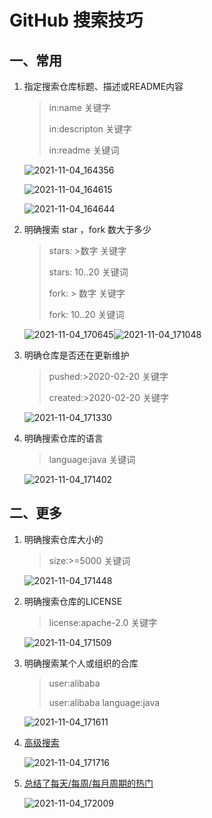 # GitHub 搜索技巧

## 一、常用

1. 指定搜索仓库标题、描述或README内容

   >in:name 关键字
   >
   >in:descripton 关键字
   >
   >in:readme 关键词

   ![2021-11-04_164356](https://img.qinweizhao.com/2021/11/2021-11-04_164356.png)

   ![2021-11-04_164615](https://img.qinweizhao.com/2021/11/2021-11-04_164615.png)

   ![2021-11-04_164644](https://img.qinweizhao.com/2021/11/2021-11-04_164644.png)

2. 明确搜索 star ，fork 数大于多少

    >stars: >数字 关键字
    >
    >stars: 10..20 关键词
    >
    >fork: > 数字 关键字
    >
    >fork: 10..20 关键词

    ![2021-11-04_170645](https://img.qinweizhao.com/2021/11/2021-11-04_170645.png)![2021-11-04_171048](https://img.qinweizhao.com/2021/11/2021-11-04_171048.png)

3. 明确仓库是否还在更新维护

    > pushed:>2020-02-20 关键字
    >
    > created:>2020-02-20 关键字

    ![2021-11-04_171330](https://img.qinweizhao.com/2021/11/2021-11-04_171330.png)

4. 明确搜索仓库的语言

   > language:java 关键词

   ![2021-11-04_171402](https://img.qinweizhao.com/2021/11/2021-11-04_171402.png)

## 二、更多

1. 明确搜索仓库大小的

   > size:>=5000 关键词

   ![2021-11-04_171448](https://img.qinweizhao.com/2021/11/2021-11-04_171448.png)

2. 明确搜索仓库的LICENSE

   > license:apache-2.0 关键字

   ![2021-11-04_171509](https://img.qinweizhao.com/2021/11/2021-11-04_171509.png)

3. 明确搜索某个人或组织的合库

   > user:alibaba
   >
   > user:alibaba language:java

   ![2021-11-04_171611](https://img.qinweizhao.com/2021/11/2021-11-04_171611.png)

4. [高级搜索](https://github.com/search/advanced)

   ![2021-11-04_171716](https://img.qinweizhao.com/2021/11/2021-11-04_171716.png)

5. [总结了每天/每周/每月周期的热门](https://github.com/trending)

   ![2021-11-04_172009](https://img.qinweizhao.com/2021/11/2021-11-04_172009.png)

